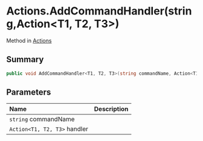 # Actions.AddCommandHandler(string,Action<T1, T2, T3>)

Method in [Actions](/api/csharp/yarn.unity.actions.md)

## Summary



```csharp
public void AddCommandHandler<T1, T2, T3>(string commandName, Action<T1, T2, T3> handler);
```

## Parameters

|Name|Description|
|:---|:---|
|`string` commandName||
|`Action<T1, T2, T3>` handler||

